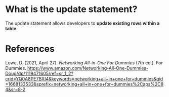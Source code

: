 # What is the update statement? 

The update statement allows developers to **update existing rows within a table**. 





# References 
Lowe, D. (2021, April 27). *Networking All-in-One For Dummies* (7th ed.). For Dummies. https://www.amazon.com/Networking-All-One-Dummies-Doug/dp/1119471605/ref=sr_1_2?crid=YQ0A8PE7BXI4&keywords=networking+all+in+one+for+dummies&qid=1668133533&sprefix=networking+all+in+one+for+dummies%2Caps%2C84&sr=8-2
